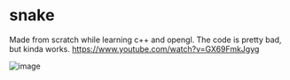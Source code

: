 # snake

Made from scratch while learning c++ and opengl.
The code is pretty bad, but kinda works.
https://www.youtube.com/watch?v=GX69FmkJgyg

![image](https://user-images.githubusercontent.com/58745511/216644691-bc05860e-496d-4d72-9dd5-52f014576e15.png)
